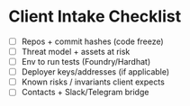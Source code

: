 # Client Intake Checklist
- [ ] Repos + commit hashes (code freeze)
- [ ] Threat model + assets at risk
- [ ] Env to run tests (Foundry/Hardhat)
- [ ] Deployer keys/addresses (if applicable)
- [ ] Known risks / invariants client expects
- [ ] Contacts + Slack/Telegram bridge
